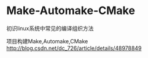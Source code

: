 # Make-Automake-CMake
初识linux系统中常见的编译组织方法

项目构建Make,Automake,CMake
http://blog.csdn.net/dc_726/article/details/48978849
